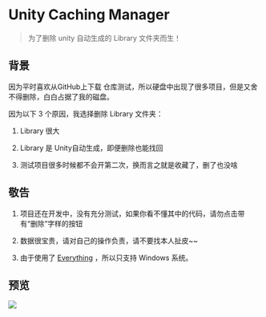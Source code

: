 # Unity Caching Manager

> 为了删除 unity 自动生成的 Library 文件夹而生！

## 背景

因为平时喜欢从GitHub上下载 仓库测试，所以硬盘中出现了很多项目，但是又舍不得删除，白白占据了我的磁盘。

因为以下 3 个原因，我选择删除 Library 文件夹：

1. Library 很大

2. Library 是 Unity自动生成，即便删除也能找回

3. 测试项目很多时候都不会开第二次，换而言之就是收藏了，删了也没啥

## 敬告

1. 项目还在开发中，没有充分测试，如果你看不懂其中的代码，请勿点击带有“删除”字样的按钮

2. 数据很宝贵，请对自己的操作负责，请不要找本人扯皮~~

3. 由于使用了 [Everything](https://www.voidtools.com/) ，所以只支持 Windows  系统。

## 预览

![](./doc/Preview.gif)
